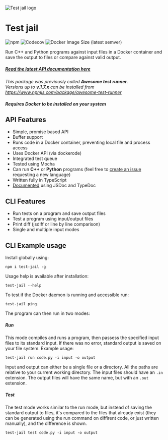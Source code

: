 ![Test jail logo](https://github.com/dominik-korsa/test-jail/raw/master/.github/images/header.png)

# Test jail
![npm](https://img.shields.io/npm/v/test-jail?style=flat-square)
![Codecov](https://img.shields.io/codecov/c/github/dominik-korsa/test-jail?style=flat-square&token=QIRETKDW7L)
![Docker Image Size (latest semver)](https://img.shields.io/docker/image-size/dominikkorsa/runner?label=docker%20image%20size&style=flat-square)

Run C++ and Python programs against input files in a Docker container and save the output to files or compare against valid output.

##### [Read the latest API documentation here](https://dominik-korsa.github.io/test-jail)

*This package was previously called **Awesome test runner**.*\
*Versions up to **v.1.7.x** can be installed from https://www.npmjs.com/package/awesome-test-runner*

##### Requires Docker to be installed on your system

## API Features
- Simple, promise based API
- Buffer support
- Runs code in a Docker container, preventing local file and process access
- Uses Docker API (via dockerode)
- Integrated test queue
- Tested using Mocha
- Can run **C++** or **Python** programs (feel free to [create an issue](https://github.com/dominik-korsa/test-jail/issues/new) requesting a new language)
- Written fully in TypeScript
- [Documented](https://dominik-korsa.github.io/test-jail) using JSDoc and TypeDoc

## CLI Features
- Run tests on a program and save output files
- Test a program using input/output files
- Print diff (jsdiff or line by line comparison)
- Single and multiple input modes

## CLI Example usage
Install globally using:
```shell script
npm i test-jail -g
```
Usage help is available after installation:
```shell script
test-jail --help
```
To test if the Docker daemon is running and accessible run:
```shell script
test-jail ping
```
The program can then run in two modes:
##### Run
This mode compiles and runs a program, then passess the specified input files to its standard input.
If there was no error, standard output is saved on your file system.
Example usage:
```shell script
test-jail run code.py -i input -o output
```
Input and output can either be a single file or a directory. All the paths are relative to your current working directory.
The input files should have an `.in` extension. The output files will have the same name, but with an `.out` extension.
##### Test
The test mode works similar to the run mode, but instead of saving the standard output to files, it's compared to the files that already exist (they can be generated using the run command on diffirent code, or just written manually), and the difference is shown.
```shell script
test-jail test code.py -i input -o output
```
